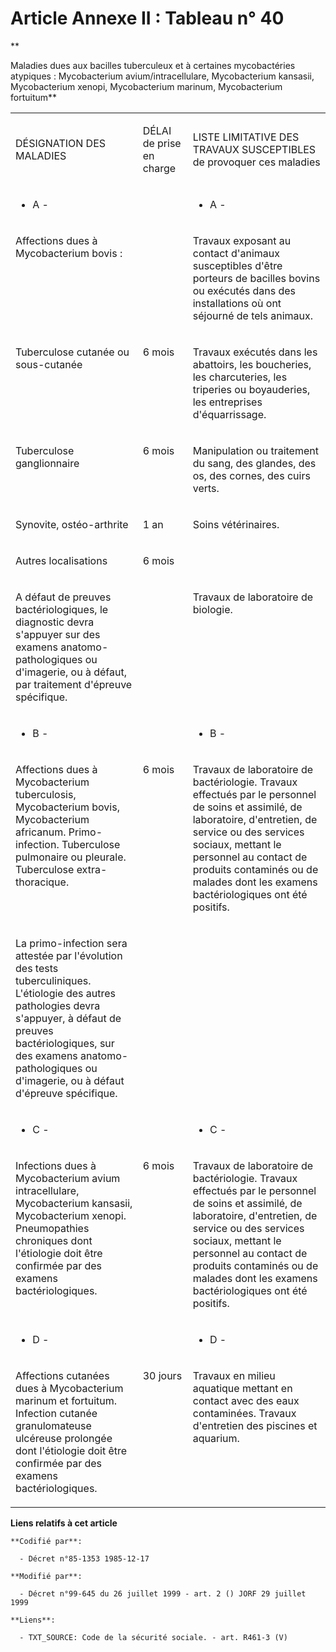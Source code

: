 # Article Annexe II : Tableau n° 40

**

Maladies dues aux bacilles tuberculeux et à certaines mycobactéries atypiques : Mycobacterium avium/intracellulare,
Mycobacterium kansasii, Mycobacterium xenopi, Mycobacterium marinum, Mycobacterium fortuitum**

<table>
  <tbody>
    <tr>
      <td width="246">

DÉSIGNATION DES MALADIES

</td>
      <td width="76">

DÉLAI de prise en charge

</td>
      <td width="284">

LISTE LIMITATIVE DES TRAVAUX SUSCEPTIBLES de provoquer ces maladies

</td>
    </tr>
    <tr>
      <td width="246">

- A -

</td>
      <td width="76">

</td>
      <td width="284">

- A -

</td>
    </tr>
    <tr>
      <td width="246" valign="top">

Affections dues à Mycobacterium bovis :

</td>
      <td valign="top" width="76">

</td>
      <td width="284" valign="top">

Travaux exposant au contact d'animaux susceptibles d'être porteurs de bacilles bovins ou exécutés dans des installations où
ont séjourné de tels animaux.

</td>
    </tr>
    <tr>
      <td valign="top" width="246">

Tuberculose cutanée ou sous-cutanée

</td>
      <td width="76" valign="top">

6 mois

</td>
      <td width="284" valign="top">

Travaux exécutés dans les abattoirs, les boucheries, les charcuteries, les triperies ou boyauderies, les entreprises
d'équarrissage.

</td>
    </tr>
    <tr>
      <td valign="top" width="246">

Tuberculose ganglionnaire

</td>
      <td valign="top" width="76">

6 mois

</td>
      <td width="284" valign="top">

Manipulation ou traitement du sang, des glandes, des os, des cornes, des cuirs verts.

</td>
    </tr>
    <tr>
      <td valign="top" width="246">

Synovite, ostéo-arthrite

</td>
      <td valign="top" width="76">

1 an

</td>
      <td width="284" valign="top">

Soins vétérinaires.

</td>
    </tr>
    <tr>
      <td valign="top" width="246">

Autres localisations

</td>
      <td width="76" valign="top">

6 mois

</td>
      <td valign="top" width="284">
    </td></tr>
    <tr>
      <td width="246" valign="top">

A défaut de preuves bactériologiques, le diagnostic devra s'appuyer sur des examens anatomo-pathologiques ou d'imagerie, ou à
défaut, par traitement d'épreuve spécifique.

</td>
      <td width="76" valign="top">

</td>
      <td valign="top" width="284">

Travaux de laboratoire de biologie.

</td>
    </tr>
    <tr>
      <td width="246">

- B -

</td>
      <td width="76">

</td>
      <td width="284">

- B -

</td>
    </tr>
    <tr>
      <td valign="top" width="246">

Affections dues à Mycobacterium tuberculosis, Mycobacterium bovis, Mycobacterium africanum. Primo-infection. Tuberculose
pulmonaire ou pleurale. Tuberculose extra-thoracique.

</td>
      <td valign="top" width="76">

6 mois

</td>
      <td valign="top" width="284">

Travaux de laboratoire de bactériologie. Travaux effectués par le personnel de soins et assimilé, de laboratoire,
d'entretien, de service ou des services sociaux, mettant le personnel au contact de produits contaminés ou de malades dont
les examens bactériologiques ont été positifs.

</td>
    </tr>
    <tr>
      <td width="246">

La primo-infection sera attestée par l'évolution des tests tuberculiniques. L'étiologie des autres pathologies devra
s'appuyer, à défaut de preuves bactériologiques, sur des examens anatomo-pathologiques ou d'imagerie, ou à défaut d'épreuve
spécifique.

</td>
      <td width="76">

</td>
      <td width="284">

</td>
    </tr>
    <tr>
      <td width="246">

- C -

</td>
      <td width="76">

</td>
      <td width="284">

- C -

</td>
    </tr>
    <tr>
      <td width="246" valign="top">

Infections dues à Mycobacterium avium intracellulare, Mycobacterium kansasii, Mycobacterium xenopi. Pneumopathies chroniques
dont l'étiologie doit être confirmée par des examens bactériologiques.

</td>
      <td width="76" valign="top">

6 mois

</td>
      <td width="284" valign="top">

Travaux de laboratoire de bactériologie. Travaux effectués par le personnel de soins et assimilé, de laboratoire,
d'entretien, de service ou des services sociaux, mettant le personnel au contact de produits contaminés ou de malades dont
les examens bactériologiques ont été positifs.

</td>
    </tr>
    <tr>
      <td width="246">

- D -

</td>
      <td width="76">

</td>
      <td width="284">

- D -

</td>
    </tr>
    <tr>
      <td valign="top" width="246">

Affections cutanées dues à Mycobacterium marinum et fortuitum. Infection cutanée granulomateuse ulcéreuse prolongée dont
l'étiologie doit être confirmée par des examens bactériologiques.

</td>
      <td width="76" valign="top">

30 jours

</td>
      <td valign="top" width="284">

Travaux en milieu aquatique mettant en contact avec des eaux contaminées. Travaux d'entretien des piscines et aquarium.

</td>
    </tr>
  </tbody>
</table>

**Liens relatifs à cet article**

	**Codifié par**:

	  - Décret n°85-1353 1985-12-17

	**Modifié par**:

	  - Décret n°99-645 du 26 juillet 1999 - art. 2 () JORF 29 juillet 1999

	**Liens**:

	  - TXT_SOURCE: Code de la sécurité sociale. - art. R461-3 (V)
